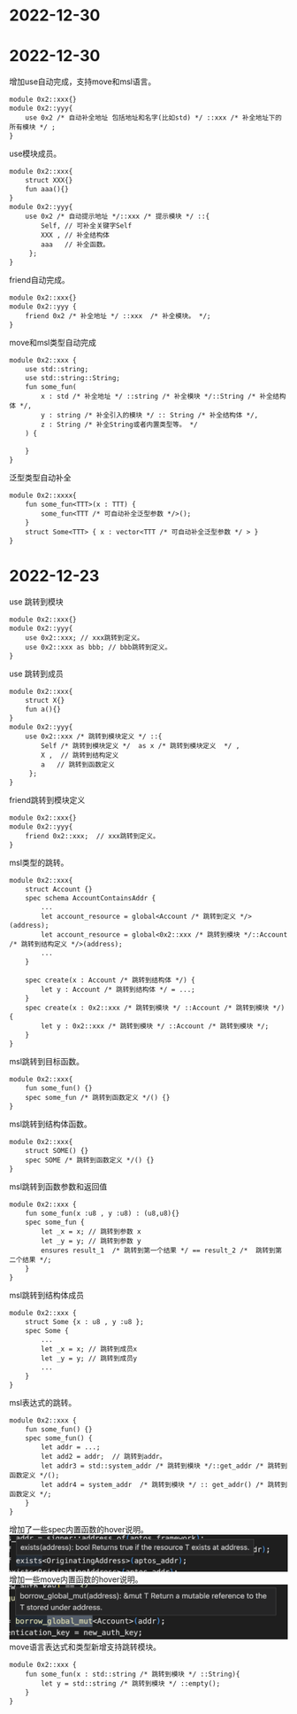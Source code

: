 # 2022-12-30



# 2022-12-30
增加use自动完成，支持move和msl语言。
~~~
module 0x2::xxx{}
module 0x2::yyy{
    use 0x2 /* 自动补全地址 包括地址和名字(比如std) */ ::xxx /* 补全地址下的所有模块 */ ; 
}
~~~
use模块成员。
~~~
module 0x2::xxx{
    struct XXX{} 
    fun aaa(){} 
}
module 0x2::yyy{
    use 0x2 /* 自动提示地址 */::xxx /* 提示模块 */ ::{ 
        Self, // 可补全关键字Self 
        XXX , // 补全结构体
        aaa   // 补全函数。
     }; 
}
~~~
friend自动完成。
~~~
module 0x2::xxx{}
module 0x2::yyy {   
    friend 0x2 /* 补全地址 */ ::xxx  /* 补全模块。 */;
}
~~~
move和msl类型自动完成
~~~
module 0x2::xxx { 
    use std::string;
    use std::string::String;
    fun some_fun(
        x : std /* 补全地址 */ ::string /* 补全模块 */::String /* 补全结构体 */, 
        y : string /* 补全引入的模块 */ :: String /* 补全结构体 */,
        z : String /* 补全String或者内置类型等。 */
    ) {
        
    }
}
~~~
泛型类型自动补全
~~~
module 0x2::xxxx{ 
    fun some_fun<TTT>(x : TTT) {
        some_fun<TTT /* 可自动补全泛型参数 */>();
    }
    struct Some<TTT> { x : vector<TTT /* 可自动补全泛型参数 */ > } 
}
~~~

# 2022-12-23
use 跳转到模块
~~~
module 0x2::xxx{}
module 0x2::yyy{
    use 0x2::xxx; // xxx跳转到定义。
    use 0x2::xxx as bbb; // bbb跳转到定义。
}
~~~
use 跳转到成员

~~~
module 0x2::xxx{
    struct X{} 
    fun a(){} 
}
module 0x2::yyy{
    use 0x2::xxx /* 跳转到模块定义 */ ::{ 
        Self /* 跳转到模块定义 */  as x /* 跳转到模块定义  */ , 
        X ,  // 跳转到结构定义
        a   // 跳转到函数定义  
     }; 
}
~~~

friend跳转到模块定义
~~~
module 0x2::xxx{}
module 0x2::yyy{   
    friend 0x2::xxx;  // xxx跳转到定义。
}
~~~

msl类型的跳转。
~~~
module 0x2::xxx{ 
    struct Account {}
    spec schema AccountContainsAddr {
        ... 
        let account_resource = global<Account /* 跳转到定义 */>(address);
        let account_resource = global<0x2::xxx /* 跳转到模块 */::Account /* 跳转到结构定义 */>(address);
        ...
    }

    spec create(x : Account /* 跳转到结构体 */) { 
        let y : Account /* 跳转到结构体 */ = ...;
    }
    spec create(x : 0x2::xxx /* 跳转到模块 */ ::Account /* 跳转到模块 */) { 
        let y : 0x2::xxx /* 跳转到模块 */ ::Account /* 跳转到模块 */;
    }
}
~~~

msl跳转到目标函数。
~~~
module 0x2::xxx{ 
    fun some_fun() {} 
    spec some_fun /* 跳转到函数定义 */() {}
}
~~~

msl跳转到结构体函数。
~~~
module 0x2::xxx{ 
    struct SOME() {} 
    spec SOME /* 跳转到函数定义 */() {}
}
~~~
msl跳转到函数参数和返回值
~~~
module 0x2::xxx {
    fun some_fun(x :u8 , y :u8) : (u8,u8){}
    spec some_fun { 
        let _x = x; // 跳转到参数 x 
        let _y = y; // 跳转到参数 y
        ensures result_1  /* 跳转到第一个结果 */ == result_2 /*  跳转到第二个结果 */;
    } 
}
~~~
msl跳转到结构体成员
~~~
module 0x2::xxx { 
    struct Some {x : u8 , y :u8 };
    spec Some {
        ...
        let _x = x; // 跳转到成员x
        let _y = y; // 跳转到成员y
        ...
    } 
}
~~~
msl表达式的跳转。
~~~
module 0x2::xxx {
    fun some_fun() {}
    spec some_fun() {
        let addr = ...;
        let add2 = addr;  // 跳转到addr。
        let addr3 = std::system_addr /* 跳转到模块 */::get_addr /* 跳转到函数定义 */();
        let addr4 = system_addr  /* 跳转到模块 */ :: get_addr() /* 跳转到函数定义 */;
    }
}
~~~

增加了一些spec内置函数的hover说明。
<img src="images/spec_buildin_fun_notice.png">
增加一些move内置函数的hover说明。
<img src="images/move_buildin_fun_notice.png">
move语言表达式和类型新增支持跳转模块。
~~~
module 0x2::xxx { 
    fun some_fun(x : std::string /* 跳转到模块 */ ::String){
        let y = std::string /* 跳转到模块 */ ::empty();
    }
}
~~~

